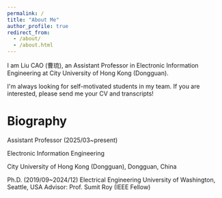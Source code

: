 ```yaml
---
permalink: /
title: "About Me"
author_profile: true
redirect_from: 
  - /about/
  - /about.html
---
```


I am Liu CAO (曹琉), an Assistant Professor in Electronic Information Engineering at City University of Hong Kong (Dongguan).

I'm always looking for self-motivated students in my team. If you are interested, please send me your CV and transcripts!


Biography
===
Assistant Professor (2025/03~present)

Electronic Information Engineering

City University of Hong Kong (Dongguan), Dongguan, China

Ph.D. (2019/09~2024/12)
Electrical Engineering
University of Washington, Seattle, USA
Advisor: Prof. Sumit Roy (IEEE Fellow)
